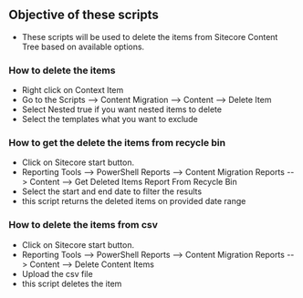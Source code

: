 ## Objective of these scripts

- These scripts will be used to delete the items from Sitecore Content Tree based on available options.

### How to delete the items

- Right click on Context Item
- Go to the Scripts --> Content Migration --> Content --> Delete Item
- Select Nested true if you want nested items to delete
- Select the templates what you want to exclude

### How to get the delete the items from recycle bin

- Click on Sitecore start button.
- Reporting Tools --> PowerShell Reports --> Content Migration Reports --> Content --> Get Deleted Items Report From Recycle Bin
- Select the start and end date to filter the results
- this script returns the deleted items on provided date range

### How to delete the items from csv

- Click on Sitecore start button.
- Reporting Tools --> PowerShell Reports --> Content Migration Reports --> Content --> Delete Content Items
- Upload the csv file
- this script deletes the item
